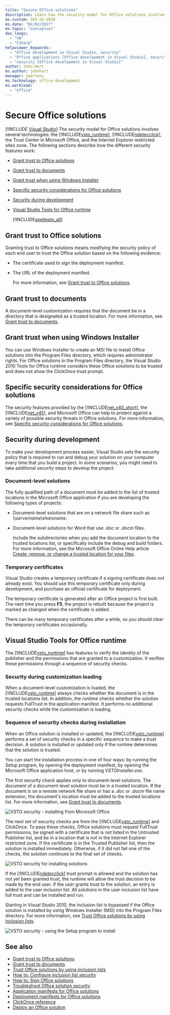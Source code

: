 ```yaml
---
title: "Secure Office solutions"
description: Learn how the security model for Office solutions involves several technologies, including the Visual Studio Tools for Office runtime and ClickOnce. 
ms.custom: SEO-VS-2020
ms.date: "02/02/2017"
ms.topic: "conceptual"
dev_langs:
  - "VB"
  - "CSharp"
helpviewer_keywords:
  - "Office development in Visual Studio, security"
  - "Office applications [Office development in Visual Studio], security"
  - "security [Office development in Visual Studio]"
author: John-Hart
ms.author: johnhart
manager: jmartens
ms.technology: office-development
ms.workload:
  - "office"
---
```

# Secure Office solutions

 [!INCLUDE [Visual Studio](~/includes/applies-to-version/vs-windows-only.md)]
  The security model for Office solutions involves several technologies: the [!INCLUDE[vsto_runtime](../vsto/includes/vsto-runtime-md.md)], [!INCLUDE[ndptecclick](../vsto/includes/ndptecclick-md.md)], the Trust Center in Microsoft Office, and the Internet Explorer restricted sites zone. The following sections describe how the different security features work:

- [Grant trust to Office solutions](#GrantingTrustToSolutions)

- [Grant trust to documents](#GrantingTrustToDocuments)

- [Grant trust when using Windows Installer](#GrantingTrustWindowsInstaller)

- [Specific security considerations for Office solutions](#Security)

- [Security during development](#SecurityDuringDeployment)

- [Visual Studio Tools for Office runtime](#VisualStudioToolsForOfficeRuntime)

  [!INCLUDE[appliesto_all](../vsto/includes/appliesto-all-md.md)]

## <a name="GrantingTrustToSolutions"></a> Grant trust to Office solutions
 Granting trust to Office solutions means modifying the security policy of each end user to trust the Office solution based on the following evidence:

- The certificate used to sign the deployment manifest.

- The URL of the deployment manifest.

  For more information, see [Grant trust to Office solutions](../vsto/granting-trust-to-office-solutions.md).

## <a name="GrantingTrustToDocuments"></a> Grant trust to documents
 A document-level customization requires that the document be in a directory that is designated as a trusted location. For more information, see [Grant trust to documents](../vsto/granting-trust-to-documents.md).

## <a name="GrantingTrustWindowsInstaller"></a> Grant trust when using Windows Installer
 You can use Windows Installer to create an MSI file to install Office solutions into the Program Files directory, which requires administrator rights. For Office solutions in the Program Files directory, the Visual Studio 2010 Tools for Office runtime considers these Office solutions to be trusted and does not show the ClickOnce trust prompt.

## <a name="Security"></a> Specific security considerations for Office solutions
 The security features provided by the [!INCLUDE[net_v40_short](../sharepoint/includes/net-v40-short-md.md)], the [!INCLUDE[net_v45](../vsto/includes/net-v45-md.md)], and Microsoft Office can help to protect against a variety of possible security threats in Office solutions. For more information, see [Specific security considerations for Office solutions](../vsto/specific-security-considerations-for-office-solutions.md).

## <a name="SecurityDuringDeployment"></a> Security during development
 To make your development process easier, Visual Studio sets the security policy that is required to run and debug your solution on your computer every time that you build a project. In some scenarios, you might need to take additional security steps to develop the project.

### Document-level solutions
 The fully qualified path of a document must be added to the list of trusted locations in the Microsoft Office application if you are developing the following types of projects:

- Document-level solutions that are on a network file share such as *\\\servername\sharename*.

- Document-level solutions for Word that use *.doc* or *.docm* files.

  Include the subdirectories when you add the document location to the trusted locations list, or specifically include the debug and build folders. For more information, see the Microsoft Office Online Help article [Create, remove, or change a trusted location for your files](https://support.office.com/article/Create-remove-or-change-a-trusted-location-for-your-files-f5151879-25ea-4998-80a5-4208b3540a62).

### Temporary certificates
 Visual Studio creates a temporary certificate if a signing certificate does not already exist. You should use this temporary certificate only during development, and purchase an official certificate for deployment.

 The temporary certificate is generated after an Office project is first built. The next time you press **F5**, the project is rebuilt because the project is marked as changed when the certificate is added.

 There can be many temporary certificates after a while, so you should clear the temporary certificates occasionally.

## <a name="VisualStudioToolsForOfficeRuntime"></a> Visual Studio Tools for Office runtime
 The [!INCLUDE[vsto_runtime](../vsto/includes/vsto-runtime-md.md)] has features to verify the identity of the publisher and the permissions that are granted to a customization. It verifies these permissions through a sequence of security checks.

### Security during customization loading
 When a document-level customization is loaded, the [!INCLUDE[vsto_runtime](../vsto/includes/vsto-runtime-md.md)] always checks whether the document is in the trusted locations list. In addition, the runtime checks whether the solution requests FullTrust in the application manifest. It performs no additional security checks while the customization is loading.

### Sequence of security checks during installation
 When an Office solution is installed or updated, the [!INCLUDE[vsto_runtime](../vsto/includes/vsto-runtime-md.md)] performs a set of security checks in a specific sequence to make a trust decision. A solution is installed or updated only if the runtime determines that the solution is trusted.

 You can start the installation process in one of four ways: by running the Setup program, by opening the deployment manifest, by opening the Microsoft Office application host, or by running *VSTOInstaller.exe*.

 The first security check applies only to document-level solutions. The document of a document-level solution must be in a trusted location. If the document is on a remote network file share or has a *.doc* or *.docm* file name extension, the document's location must be added to the trusted locations list. For more information, see [Grant trust to documents](../vsto/granting-trust-to-documents.md).

 ![VSTO security - installing from Microsoft Office](../vsto/media/host-install.png "VSTO security - installing from Microsoft Office")

 The next set of security checks are from the [!INCLUDE[vsto_runtime](../vsto/includes/vsto-runtime-md.md)] and ClickOnce. To pass these checks, Office solutions must request FullTrust permissions, be signed with a certificate that is not listed in the Untrusted Publisher list, and be in a location that is not in the Internet Explorer restricted zone. If the certificate is in the Trusted Publisher list, then the solution is installed immediately. Otherwise, if it did not fail one of the checks, the solution continues to the final set of checks.

 ![VSTO security for installing solutions](../vsto/media/installing.png "VSTO security for installing solutions")

 If the [!INCLUDE[ndptecclick](../vsto/includes/ndptecclick-md.md)] trust prompt is allowed and the solution has not yet been granted trust, the runtime will allow the trust decision to be made by the end user. If the user grants trust to the solution, an entry is added to the user inclusion list. All solutions in the user inclusion list have full trust and can be installed and run.

 Starting in Visual Studio 2010, the inclusion list is bypassed if the Office solution is installed by using Windows Installer (MSI) into the Program Files directory. For more information, see [Trust Office solutions by using inclusion lists](../vsto/trusting-office-solutions-by-using-inclusion-lists.md).

 ![VSTO security - using the Setup program to install](../vsto/media/setup-vstoinstaller.png "VSTO security - using the Setup program to install")

## See also

- [Grant trust to Office solutions](../vsto/granting-trust-to-office-solutions.md)
- [Grant trust to documents](../vsto/granting-trust-to-documents.md)
- [Trust Office solutions by using inclusion lists](../vsto/trusting-office-solutions-by-using-inclusion-lists.md)
- [How to: Configure inclusion list security](../vsto/how-to-configure-inclusion-list-security.md)
- [How to: Sign Office solutions](../vsto/how-to-sign-office-solutions.md)
- [Troubleshoot Office solution security](../vsto/troubleshooting-office-solution-security.md)
- [Application manifests for Office solutions](../vsto/application-manifests-for-office-solutions.md)
- [Deployment manifests for Office solutions](../vsto/deployment-manifests-for-office-solutions.md)
- [ClickOnce reference](../deployment/clickonce-reference.md)
- [Deploy an Office solution](../vsto/deploying-an-office-solution.md)

